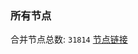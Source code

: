 ### 所有节点
合并节点总数: `31814`
[节点链接](https://github.com/qjlxg/586/raw/refs/heads/master/sub/sub_merge_base64.txt)


